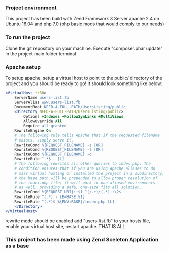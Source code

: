 ### Project environment
This project has been build with Zend Framework 3 
Server apache 2.4 on Ubuntu 16.04 and php 7.0 
(php basic mods that would comply to our needs)

### To run the project

Clone the git repository on your machine.
Execute "composer.phar update" in the project main folder terminal
### Apache setup

To setup apache, setup a virtual host to point to the public/ directory of the
project and you should be ready to go! It should look something like below:

```apache
<VirtualHost *:80>
    ServerName users-list.fb
    ServerAlias www.users-list.fb
    DocumentRoot NEED-A-FULL-PATH/UsersListing/public
    <Directory NEED-A-FULL-PATH/UsersListing/public>
        Options +Indexes +FollowSymLinks +MultiViews
        AllowOverride All
        Require all granted
	RewriteEngine On
	# The following rule tells Apache that if the requested filename
	# exists, simply serve it.
	RewriteCond %{REQUEST_FILENAME} -s [OR]
	RewriteCond %{REQUEST_FILENAME} -l [OR]
	RewriteCond %{REQUEST_FILENAME} -d
	RewriteRule ^.*$ - [L]
	# The following rewrites all other queries to index.php. The 
	# condition ensures that if you are using Apache aliases to do
	# mass virtual hosting or installed the project in a subdirectory,
	# the base path will be prepended to allow proper resolution of
	# the index.php file; it will work in non-aliased environments
	# as well, providing a safe, one-size fits all solution.
	RewriteCond %{REQUEST_URI}::$1 ^(/.+)/(.*)::\2$
	RewriteRule ^(.*) - [E=BASE:%1]
	RewriteRule ^(.*)$ %{ENV:BASE}/index.php [L]
    </Directory>
</VirtualHost>
```
rewrite mode should be enabled
add "users-list.fb" to your hosts file, enable your virtual host site, restart apache.
 THAT IS ALL
### This project has been made using Zend Sceleton Application as a base